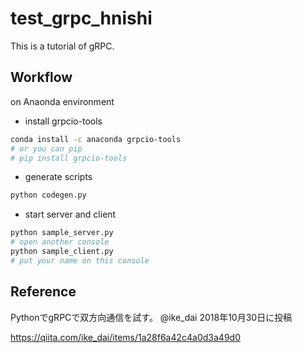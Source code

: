 # test_grpc_hnishi
This is a tutorial of gRPC.

## Workflow

on Anaonda environment

- install grpcio-tools

```bash
conda install -c anaconda grpcio-tools
# or you can pip
# pip install grpcio-tools
```

- generate scripts

```bash
python codegen.py
```

- start server and client

```bash
python sample_server.py
# open another console
python sample_client.py
# put your name on this console
```

## Reference

PythonでgRPCで双方向通信を試す。
@ike_dai
2018年10月30日に投稿

https://qiita.com/ike_dai/items/1a28f6a42c4a0d3a49d0
